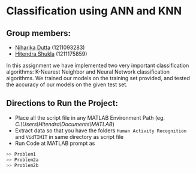 # Classification using ANN and KNN

## Group members:
* [Niharika Dutta](ndutta2@asu.edu) (1211093283)   
* [Hitendra Shukla](hyshukla@asu.edu) (1211175859) 

In this assignment we have implemented two very important classification algorithms: K-Nearest Neighbor and Neural Network classification algorithms.
We trained our models on the training set provided, and tested the accuracy of our models on the given test set.

## Directions to Run the Project:

*	Place all the script file in any MATLAB Environment Path (eg. _C:\Users\Hitendra\Documents\MATLAB_)
*	Extract data so that you have the folders `Human Activity Recognition` and `VidTIMIT` in same directory as script file
*	Run Code at MATLAB prompt as
```bash
>> Problem1
>> Problem2a 
>> Problem2b
```
